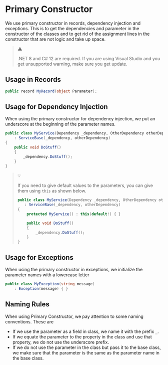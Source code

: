 # Primary Constructor

We use primary constructor in records, dependency injection and exceptions. This
is to get the dependencies and parameter in the constructor of the classes and
to get rid of the assignment lines in the constructor that are not logic and
take up space.

> :warning:
>
> .NET 8 and C# 12 are required. If you are using Visual Studio and you get
> unsupported  warning, make sure you get update.

## Usage in Records

```csharp
public record MyRecord(object Parameter);
```

## Usage for Dependency Injection

When using the primary constructor for dependency injection, we put an
underscore at the beginning of the parameter names.

```csharp
public class MyService(Dependency _dependency, OtherDependency otherDependency)
    : ServiceBase(_dependency, otherDependency)
{
    public void DoStuff()
    {
        _dependency.DoStuff();
    }
}
```

> :bulb:
>
> If you need to give default values to the parameters, you can give them using
> `this` as shown below.
>
> ```csharp
> public class MyService(Dependency _dependency, OtherDependency otherDependency)
>    : ServiceBase(_dependency, otherDependency)
> {
>     protected MyService() : this(default!) { }
>
>     public void DoStuff()
>     {
>         _dependency.DoStuff();
>     }
> }
> ```

## Usage for Exceptions

When using the primary constructor in exceptions, we initialize the parameter
names with a lowercase letter

```csharp
public class MyException(string message)
    : Exception(message) { }
```

## Naming Rules

When using Primary Constructor, we pay attention to some naming conventions.
These are

- If we use the parameter as a field in class, we name it with the prefix `_`.
- If we equate the parameter to the property in the class and use that property,
  we do not use the underscore prefix.
- If we do not use the parameter in the class but pass it to the base class, we
  make sure that the parameter is the same as the parameter name in the base
  class.
